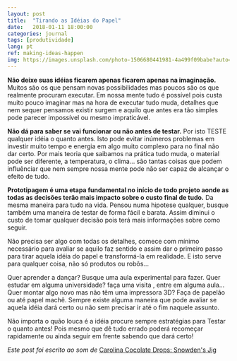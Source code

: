 ```yaml
---
layout: post
title:  "Tirando as Idéias do Papel"
date:   2018-01-11 18:00:00
categories: journal
tags: [produtividade]
lang: pt
ref: making-ideas-happen
img: https://images.unsplash.com/photo-1506680441981-4a499f09babe?auto=format&fit=crop&w=1021&q=80
---
```


**Não deixe suas idéias ficarem apenas ficarem apenas na imaginação.** Muitos são os que pensam novas possibilidades mas poucos são os que realmente procuram executar. Em nossa mente tudo é possível pois custa muito pouco imaginar mas na hora de executar tudo muda, detalhes que nem sequer pensamos existir surgem e aquilo que antes era tão simples pode parecer impossível ou mesmo impraticável.

**Não dá para saber se vai funcionar ou não antes de testar.** Por isto TESTE qualquer idéia o quanto antes. Isto pode evitar inúmeros problemas em investir muito tempo e energia em algo muito complexo para no final não dar certo. Por mais teoria que saibamos na prática tudo muda, o material pode ser diferente, a temperatura, o clima... são tantas coisas que podem influênciar que nem sempre nossa mente pode não ser capaz de alcançar o efeito de tudo.

**Prototipagem é uma etapa fundamental no início de todo projeto aonde as todas as decisões terão mais impacto sobre o custo final de tudo.** Da mesma maneira para tudo na vida. Pensou numa hipotese qualquer, busque também uma maneira de testar de forma fácil e barata. Assim diminui o custo de tomar qualquer decisão pois terá mais informações sobre como seguir.

Não precisa ser algo com todas os detalhes, comece com mínimo necessário para avaliar se aquilo faz sentido e assim dar o primeiro passo para tirar aquela idéia do papel e transformá-la em realidade. E isto serve para qualquer coisa, não só produtos ou robôs...

Quer aprender a dançar? Busque uma aula experimental para fazer. Quer estudar em alguma universidade? faça uma visita , entre em alguma aula... Quer montar algo novo mas não têm uma impressora 3D? Faça de papelão ou até papel machê. Sempre existe alguma maneira que pode avaliar se aquela idéia dará certo ou não sem precisar ir até o fim naquele assunto.

Não importa o quão louca é a idéia procure sempre estratégias para Testar o quanto antes! Pois mesmo que dê tudo errado poderá recomeçar rapidamente ou ainda seguir em frente sabendo que dará certo!

_Este post foi escrito ao som de_ [Carolina Cocolate Drops: Snowden's Jig](https://youtu.be/nliiRDmBbEQ)
